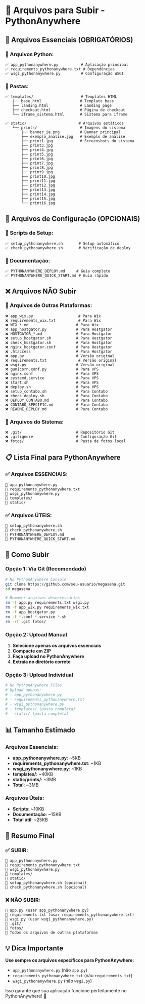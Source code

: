 # 📁 Arquivos para Subir - PythonAnywhere

## 🎯 Arquivos Essenciais (OBRIGATÓRIOS)

### 📄 Arquivos Python:
```
✅ app_pythonanywhere.py          # Aplicação principal
✅ requirements_pythonanywhere.txt # Dependências
✅ wsgi_pythonanywhere.py         # Configuração WSGI
```

### 📁 Pastas:
```
✅ templates/                     # Templates HTML
   ├── base.html                 # Template base
   ├── landing.html              # Landing page
   ├── checkout.html             # Página de checkout
   └── iframe_sistema.html       # Sistema para iframe

✅ static/                       # Arquivos estáticos
   └── prints/                   # Imagens do sistema
       ├── banner_ia.png         # Banner principal
       ├── exemplo_analise.jpg   # Exemplo de análise
       ├── print1.jpg            # Screenshots do sistema
       ├── print3.jpg
       ├── print4.jpg
       ├── print5.jpg
       ├── print6.jpg
       ├── print7.jpg
       ├── print8.jpg
       ├── print9.jpg
       ├── print10.jpg
       ├── print11.jpg
       ├── print12.jpg
       ├── print13.jpg
       ├── print14.jpg
       ├── print15.jpg
       └── print16.jpg
```

## 🔧 Arquivos de Configuração (OPCIONAIS)

### 📄 Scripts de Setup:
```
✅ setup_pythonanywhere.sh       # Setup automático
✅ check_pythonanywhere.sh       # Verificação de deploy
```

### 📄 Documentação:
```
✅ PYTHONANYWHERE_DEPLOY.md     # Guia completo
✅ PYTHONANYWHERE_QUICK_START.md # Guia rápido
```

## ❌ Arquivos NÃO Subir

### 🚫 Arquivos de Outras Plataformas:
```
❌ app_wix.py                    # Para Wix
❌ requirements_wix.txt          # Para Wix
❌ WIX_*.md                     # Para Wix
❌ app_hostgator.py             # Para Hostgator
❌ HOSTGATOR_*.md               # Para Hostgator
❌ setup_hostgator.sh           # Para Hostgator
❌ check_hostgator.sh           # Para Hostgator
❌ nginx_hostgator.conf         # Para Hostgator
❌ .htaccess                    # Para Hostgator
❌ app.py                       # Versão original
❌ requirements.txt              # Versão original
❌ wsgi.py                      # Versão original
❌ gunicorn.conf.py             # Para VPS
❌ nginx.conf                   # Para VPS
❌ systemd.service              # Para VPS
❌ start.sh                     # Para VPS
❌ deploy.sh                    # Para VPS
❌ setup_contabo.sh             # Para Contabo
❌ check_deploy.sh              # Para Contabo
❌ DEPLOY_CONTABO.md            # Para Contabo
❌ CONTABO_SPECIFIC.md          # Para Contabo
❌ README_DEPLOY.md             # Para Contabo
```

### 🚫 Arquivos do Sistema:
```
❌ .git/                        # Repositório Git
❌ .gitignore                   # Configuração Git
❌ fotos/                       # Pasta de fotos local
```

## 📋 Lista Final para PythonAnywhere

### ✅ Arquivos ESSENCIAIS:
```
📄 app_pythonanywhere.py
📄 requirements_pythonanywhere.txt
📄 wsgi_pythonanywhere.py
📁 templates/
📁 static/
```

### ✅ Arquivos ÚTEIS:
```
📄 setup_pythonanywhere.sh
📄 check_pythonanywhere.sh
📄 PYTHONANYWHERE_DEPLOY.md
📄 PYTHONANYWHERE_QUICK_START.md
```

## 🚀 Como Subir

### Opção 1: Via Git (Recomendado)
```bash
# No PythonAnywhere Console
git clone https://github.com/seu-usuario/megasena.git
cd megasena

# Remover arquivos desnecessários
rm -f app.py requirements.txt wsgi.py
rm -f app_wix.py requirements_wix.txt
rm -f app_hostgator.py
rm -f *.conf *.service *.sh
rm -rf .git fotos/
```

### Opção 2: Upload Manual
1. **Selecione apenas os arquivos essenciais**
2. **Compacte em ZIP**
3. **Faça upload no PythonAnywhere**
4. **Extraia no diretório correto**

### Opção 3: Upload Individual
```bash
# No PythonAnywhere Files
# Upload apenas:
# - app_pythonanywhere.py
# - requirements_pythonanywhere.txt
# - wsgi_pythonanywhere.py
# - templates/ (pasta completa)
# - static/ (pasta completa)
```

## 📊 Tamanho Estimado

### Arquivos Essenciais:
- **app_pythonanywhere.py**: ~5KB
- **requirements_pythonanywhere.txt**: ~1KB
- **wsgi_pythonanywhere.py**: ~1KB
- **templates/**: ~40KB
- **static/prints/**: ~3MB
- **Total**: ~3MB

### Arquivos Úteis:
- **Scripts**: ~10KB
- **Documentação**: ~15KB
- **Total útil**: ~25KB

## 🎯 Resumo Final

### ✅ SUBIR:
```
📄 app_pythonanywhere.py
📄 requirements_pythonanywhere.txt
📄 wsgi_pythonanywhere.py
📁 templates/
📁 static/
📄 setup_pythonanywhere.sh (opcional)
📄 check_pythonanywhere.sh (opcional)
```

### ❌ NÃO SUBIR:
```
📄 app.py (usar app_pythonanywhere.py)
📄 requirements.txt (usar requirements_pythonanywhere.txt)
📄 wsgi.py (usar wsgi_pythonanywhere.py)
📁 .git/
📁 fotos/
📄 Todos os arquivos de outras plataformas
```

## 💡 Dica Importante

**Use sempre os arquivos específicos para PythonAnywhere:**
- `app_pythonanywhere.py` (não `app.py`)
- `requirements_pythonanywhere.txt` (não `requirements.txt`)
- `wsgi_pythonanywhere.py` (não `wsgi.py`)

Isso garante que sua aplicação funcione perfeitamente no PythonAnywhere! 🎯 